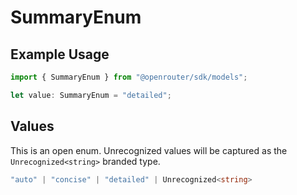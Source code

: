 # SummaryEnum

## Example Usage

```typescript
import { SummaryEnum } from "@openrouter/sdk/models";

let value: SummaryEnum = "detailed";
```

## Values

This is an open enum. Unrecognized values will be captured as the `Unrecognized<string>` branded type.

```typescript
"auto" | "concise" | "detailed" | Unrecognized<string>
```